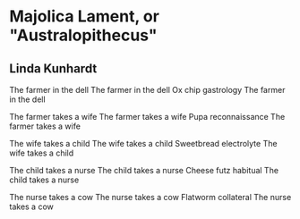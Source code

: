 # Majolica Lament, or "Australopithecus"
## Linda Kunhardt
The farmer in the dell
The farmer in the dell
Ox chip gastrology
The farmer in the dell

The farmer takes a wife
The farmer takes a wife
Pupa reconnaissance
The farmer takes a wife

The wife takes a child
The wife takes a child
Sweetbread electrolyte
The wife takes a child

The child takes a nurse
The child takes a nurse
Cheese futz habitual
The child takes a nurse

The nurse takes a cow
The nurse takes a cow
Flatworm collateral
The nurse takes a cow
